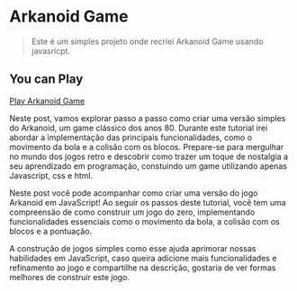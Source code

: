 # Arkanoid Game

> Este é um simples projeto onde recriei Arkanoid Game usando javasricpt.

## You can Play 

[Play Arkanoid Game](https://urutaudev.com.br/games/arkanoid/)




Neste post, vamos explorar passo a passo como criar uma versão simples do Arkanoid, um game clássico dos anos 80. Durante este tutorial irei abordar a implementação das principais funcionalidades, como o movimento da bola e a colisão com os blocos. 
Prepare-se para mergulhar no mundo dos jogos retro e descobrir como trazer um toque de nostalgia a seu aprendizado em programação, constuindo um game utilizando apenas Javascript, css e html.



Neste post você pode acompanhar como criar uma versão do jogo Arkanoid em JavaScript! Ao seguir os passos deste tutorial, você tem uma compreensão de como construir um jogo do zero, implementando funcionalidades essenciais como o movimento da bola, a colisão com os blocos e a pontuação. 

A construção de jogos simples  como esse ajuda aprimorar nossas habilidades em JavaScript, caso queira adicione mais funcionalidades e refinamento ao jogo e compartilhe na descrição, gostaria de ver formas melhores de construir este jogo.
